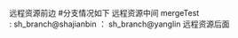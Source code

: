 远程资源前边
#分支情况如下
远程资源中间
    mergeTest   
      : sh_branch@shajianbin
      ： sh_branch@yanglin
	远程资源后面
